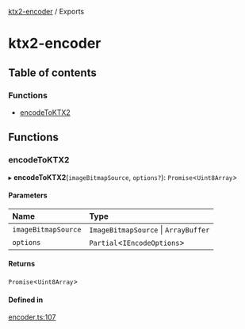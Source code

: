 [ktx2-encoder](README.md) / Exports

# ktx2-encoder

## Table of contents

### Functions

- [encodeToKTX2](modules.md#encodetoktx2)

## Functions

### encodeToKTX2

▸ **encodeToKTX2**(`imageBitmapSource`, `options?`): `Promise`<`Uint8Array`\>

#### Parameters

| Name | Type |
| :------ | :------ |
| `imageBitmapSource` | `ImageBitmapSource` \| `ArrayBuffer` |
| `options` | `Partial`<`IEncodeOptions`\> |

#### Returns

`Promise`<`Uint8Array`\>

#### Defined in

[encoder.ts:107](https://github.com/gz65555/ktx2-encoder/blob/62d97dc/src/encoder.ts#L107)
